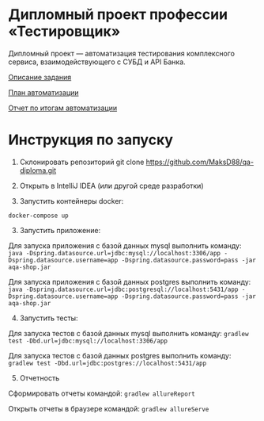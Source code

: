 # Дипломный проект профессии «Тестировщик»
Дипломный проект — автоматизация тестирования комплексного сервиса, взаимодействующего с СУБД и API Банка.

[Описание задания](https://github.com/netology-code/qa-diploma)

[План автоматизации](https://github.com/MaksD88/qa-diploma/blob/main/Test-plan.md)

[Отчет по итогам автоматизации](https://github.com/MaksD88/qa-diploma/blob/main/Automation%20report.md)




# Инструкция по запуску

1) Склонировать репозиторий
   git clone https://github.com/MaksD88/qa-diploma.git

2) Открыть в IntelliJ IDEA (или другой среде разработки)

3) Запустить контейнеры docker:

`docker-compose up`

3) Запустить приложение:

Для запуска приложения с базой данных mysql выполнить команду:
`java -Dspring.datasource.url=jdbc:mysql://localhost:3306/app -Dspring.datasource.username=app -Dspring.datasource.password=pass -jar aqa-shop.jar`

Для запуска приложения с базой данных postgres выполнить команду:
` java -Dspring.datasource.url=jdbc:postgresql://localhost:5431/app -Dspring.datasource.username=app -Dspring.datasource.password=pass -jar aqa-shop.jar
`

4) Запустить тесты:

Для запуска тестов с базой данных mysql выполнить команду:
`gradlew test -Dbd.url=jdbc:mysql://localhost:3306/app`

Для запуска тестов с базой данных postgres выполнить команду:
`gradlew test -Dbd.url=jdbc:postgres://localhost:5431/app`

5) Отчетность

Сформировать отчеты командой:
`gradlew allureReport`

Открыть отчеты в браузере командой:
`gradlew allureServe`

